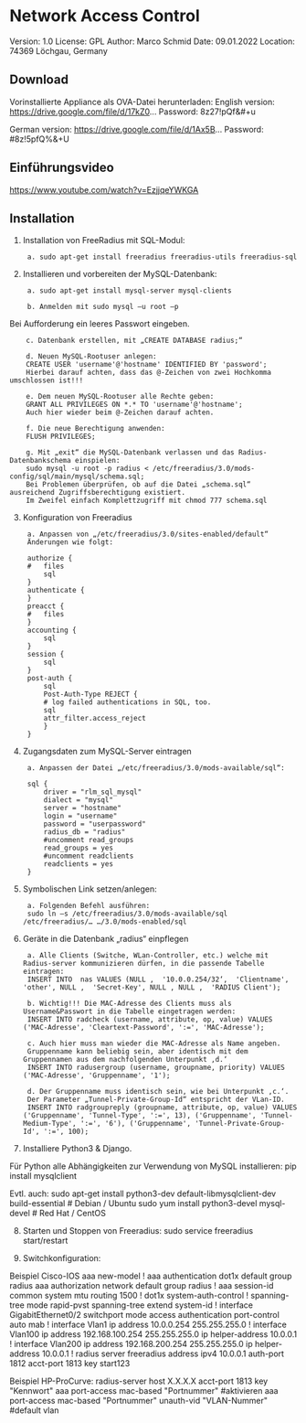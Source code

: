 # Network Access Control
Version:	1.0
License:	GPL
Author:		Marco Schmid
Date: 		09.01.2022
Location:	74369 Löchgau, Germany

## Download

Vorinstallierte Appliance als OVA-Datei herunterladen:
English version:
https://drive.google.com/file/d/17kZ0...
Password: 8z27!pQf&#+u

German version:
https://drive.google.com/file/d/1Ax5B...
Password: #8z!5pfQ%&+U

## Einführungsvideo

https://www.youtube.com/watch?v=EzjjqeYWKGA

## Installation

1. Installation von FreeRadius mit SQL-Modul:

        a. sudo apt-get install freeradius freeradius-utils freeradius-sql

2. Installieren und vorbereiten der MySQL-Datenbank:

        a. sudo apt-get install mysql-server mysql-clients

        b. Anmelden mit sudo mysql –u root –p
Bei Aufforderung ein leeres Passwort eingeben.

        c. Datenbank erstellen, mit „CREATE DATABASE radius;“

        d. Neuen MySQL-Rootuser anlegen:
		CREATE USER 'username'@'hostname' IDENTIFIED BY 'password';
		Hierbei darauf achten, dass das @-Zeichen von zwei Hochkomma umschlossen ist!!!

        e. Dem neuen MySQL-Rootuser alle Rechte geben:
		GRANT ALL PRIVILEGES ON *.* TO 'username'@'hostname';
		Auch hier wieder beim @-Zeichen darauf achten.

        f. Die neue Berechtigung anwenden:
		FLUSH PRIVILEGES;

        g. Mit „exit“ die MySQL-Datenbank verlassen und das Radius-Datenbankschema einspielen:
		sudo mysql -u root -p radius < /etc/freeradius/3.0/mods-config/sql/main/mysql/schema.sql;
		Bei Problemen überprüfen, ob auf die Datei „schema.sql“ ausreichend Zugriffsberechtigung existiert.
		Im Zweifel einfach Komplettzugriff mit chmod 777 schema.sql


3. Konfiguration von Freeradius

        a. Anpassen von „/etc/freeradius/3.0/sites-enabled/default“
		Änderungen wie folgt:

		authorize {
		#   files
		    sql
		}
		authenticate {
		}
		preacct {
		#   files
		}
		accounting {
		    sql
		}
		session {
		    sql
		}
		post-auth {
		    sql
		    Post-Auth-Type REJECT {
		    # log failed authentications in SQL, too.
		    sql
		    attr_filter.access_reject
		    }
		}


4. Zugangsdaten zum MySQL-Server eintragen 

        a. Anpassen der Datei „/etc/freeradius/3.0/mods-available/sql“:

		sql {
		    driver = "rlm_sql_mysql"
		    dialect = "mysql"
		    server = "hostname"
		    login = "username"
		    password = "userpassword"
		    radius_db = "radius"
		    #uncomment read_groups
		    read_groups = yes
		    #uncomment readclients
		    readclients = yes
		}





5. Symbolischen Link setzen/anlegen:

        a. Folgenden Befehl ausführen:
		sudo ln –s /etc/freeradius/3.0/mods-available/sql /etc/freeradius/… …/3.0/mods-enabled/sql



6. Geräte in die Datenbank „radius“ einpflegen

        a. Alle Clients (Switche, WLan-Controller, etc.) welche mit Radius-server kommunizieren dürfen, in die passende Tabelle eintragen:
		INSERT INTO  nas VALUES (NULL ,  '10.0.0.254/32‘,  'Clientname', 'other', NULL ,  'Secret-Key', NULL , NULL ,  'RADIUS Client');

        b. Wichtig!!! Die MAC-Adresse des Clients muss als Username&Passwort in die Tabelle eingetragen werden:
		INSERT INTO radcheck (username, attribute, op, value) VALUES ('MAC-Adresse', 'Cleartext-Password', ':=', 'MAC-Adresse');

        c. Auch hier muss man wieder die MAC-Adresse als Name angeben.
		Gruppenname kann beliebig sein, aber identisch mit dem Gruppennamen aus dem nachfolgenden Unterpunkt ‚d.‘
		INSERT INTO radusergroup (username, groupname, priority) VALUES ('MAC-Adresse', 'Gruppenname', '1');

        d. Der Gruppenname muss identisch sein, wie bei Unterpunkt ‚c.‘.
		Der Parameter „Tunnel-Private-Group-Id“ entspricht der VLan-ID.
		INSERT INTO radgroupreply (groupname, attribute, op, value) VALUES ('Gruppenname', 'Tunnel-Type', ':=', 13), ('Gruppenname', 'Tunnel-Medium-Type', ':=', '6'), ('Gruppenname', 'Tunnel-Private-Group-Id', ':=', 100);


7. Installiere Python3 & Django.

Für Python alle Abhängigkeiten zur Verwendung von MySQL installieren:
		pip install mysqlclient

Evtl. auch:
		sudo apt-get install python3-dev default-libmysqlclient-dev build-essential # Debian / Ubuntu
		sudo yum install python3-devel mysql-devel # Red Hat / CentOS


8. Starten und Stoppen von Freeradius:
		sudo service freeradius start/restart
	

9. Switchkonfiguration:

Beispiel Cisco-IOS
		aaa new-model
		!
		aaa authentication dot1x default group radius
		aaa authorization network default group radius
		!
		aaa session-id common
		system mtu routing 1500
		!
		dot1x system-auth-control
		!
		spanning-tree mode rapid-pvst
		spanning-tree extend system-id
		!
		interface GigabitEthernet0/2
		 switchport mode access
		 authentication port-control auto
		 mab
		!
		interface Vlan1
		 ip address 10.0.0.254 255.255.255.0
		!
		interface Vlan100
		 ip address 192.168.100.254 255.255.255.0
		 ip helper-address 10.0.0.1
		!
		interface Vlan200
		 ip address 192.168.200.254 255.255.255.0
		 ip helper-address 10.0.0.1
		!
		radius server freeradius
		 address ipv4 10.0.0.1 auth-port 1812 acct-port 1813
		 key start123


Beispiel HP-ProCurve:
		radius-server host X.X.X.X acct-port 1813 key "Kennwort"
		aaa port-access mac-based "Portnummer"  #aktivieren
		aaa port-access mac-based "Portnummer" unauth-vid "VLAN-Nummer"  #default vlan


